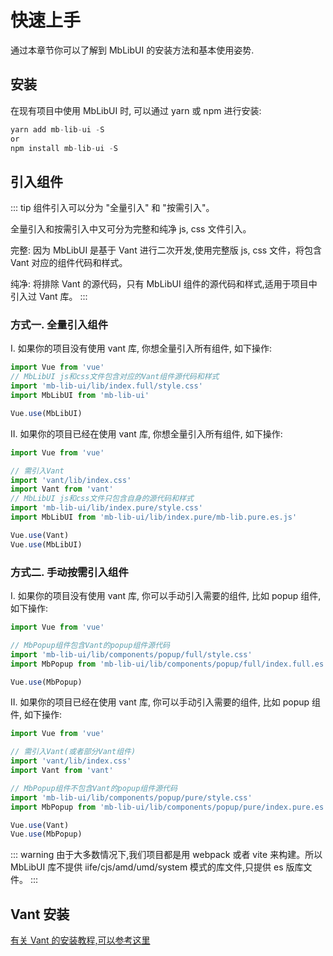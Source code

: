 # 快速上手

通过本章节你可以了解到 MbLibUI 的安装方法和基本使用姿势.

## 安装

在现有项目中使用 MbLibUI 时, 可以通过 yarn 或 npm 进行安装:

```js
yarn add mb-lib-ui -S
or
npm install mb-lib-ui -S
```

## 引入组件

::: tip
组件引入可以分为 "全量引入" 和 "按需引入"。

全量引入和按需引入中又可分为完整和纯净 js, css 文件引入。

完整: 因为 MbLibUI 是基于 Vant 进行二次开发,使用完整版 js, css 文件，将包含 Vant 对应的组件代码和样式。

纯净: 将排除 Vant 的源代码，只有 MbLibUI 组件的源代码和样式,适用于项目中引入过 Vant 库。
:::

### 方式一. 全量引入组件

I. 如果你的项目没有使用 vant 库, 你想全量引入所有组件, 如下操作:

```js
import Vue from 'vue'
// MbLibUI js和css文件包含对应的Vant组件源代码和样式
import 'mb-lib-ui/lib/index.full/style.css'
import MbLibUI from 'mb-lib-ui'

Vue.use(MbLibUI)
```

II. 如果你的项目已经在使用 vant 库, 你想全量引入所有组件, 如下操作:

```js
import Vue from 'vue'

// 需引入Vant
import 'vant/lib/index.css'
import Vant from 'vant'
// MbLibUI js和css文件只包含自身的源代码和样式
import 'mb-lib-ui/lib/index.pure/style.css'
import MbLibUI from 'mb-lib-ui/lib/index.pure/mb-lib.pure.es.js'

Vue.use(Vant)
Vue.use(MbLibUI)
```

### 方式二. 手动按需引入组件

I. 如果你的项目没有使用 vant 库, 你可以手动引入需要的组件, 比如 popup 组件, 如下操作:

```js
import Vue from 'vue'

// MbPopup组件包含Vant的popup组件源代码
import 'mb-lib-ui/lib/components/popup/full/style.css'
import MbPopup from 'mb-lib-ui/lib/components/popup/full/index.full.es.js'

Vue.use(MbPopup)
```

II. 如果你的项目已经在使用 vant 库, 你可以手动引入需要的组件, 比如 popup 组件, 如下操作:

```js
import Vue from 'vue'

// 需引入Vant(或者部分Vant组件)
import 'vant/lib/index.css'
import Vant from 'vant'

// MbPopup组件不包含Vant的popup组件源代码
import 'mb-lib-ui/lib/components/popup/pure/style.css'
import MbPopup from 'mb-lib-ui/lib/components/popup/pure/index.pure.es.js'

Vue.use(Vant)
Vue.use(MbPopup)
```

::: warning
由于大多数情况下,我们项目都是用 webpack 或者 vite 来构建。所以 MbLibUI 库不提供 iife/cjs/amd/umd/system 模式的库文件,只提供 es 版库文件。
:::

## Vant 安装

[有关 Vant 的安装教程,可以参考这里](https://vant-contrib.gitee.io/vant/v2/#/zh-CN/quickstart#an-zhuang)
